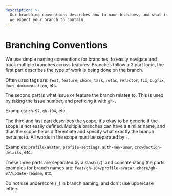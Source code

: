 ```yaml
---
description: >-
  Our branching conventions describes how to name branches, and what information
  we expect your branch to contain.
---
```


# Branching Conventions

We use simple naming conventions for branches, to easily navigate and track multiple branches across features. Branches follow a 3 part logic, the first part describes the type of work is being done on the branch.

Often used tags are: `feat`, `feature`, `chore`, `task`, `refac`, `refactor`, `fix`, `bugfix`, `docs`, `documentation`, etc.

The second part is what issue or feature the branch relates to. This is used by taking the issue number, and prefixing it with `gh-`.

Examples: `gh-97`, `gh-104`, etc.

The third and last part describes the scope, it's okay to be generic if the scope is not easily defined. Multiple branches can have a similar name, and thus the scope helps differentiate and specify what exactly the branch pertains to. All words in the scope must be separated by `-`.

Examples: `profile-avatar`, `profile-settings`, `auth-new-user`, `crowdaction-details`, etc.

These three parts are separated by a slash (`/`), and concatenating the parts examples for branch names are: `feat/gh-104/profile-avatar`, `chore/gh-97/update-readme`, etc.

Do not use underscore (`_`) in branch naming, and don't use uppercase letters.
